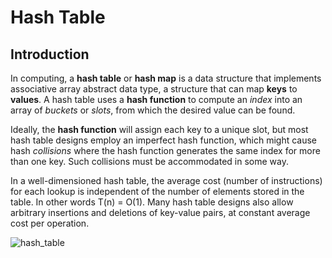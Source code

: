# Hash Table

## Introduction

In computing, a **hash table** or **hash map** is a data structure that implements associative array abstract data type, a structure that can map **keys** to **values**. A hash table uses a **hash function** to compute an *index* into an array of *buckets* or *slots*, from which the desired value can be found.

Ideally, the **hash function** will assign each key to a unique slot, but most hash table designs employ an imperfect hash function, which might cause hash *collisions* where the hash function generates the same index for more than one key. Such collisions must be accommodated in some way.

In a well-dimensioned hash table, the average cost (number of instructions) for each lookup is independent of the number of elements stored in the table. In other words T(n) = O(1). Many hash table designs also allow arbitrary insertions and deletions of key-value pairs, at constant average cost per operation.



![hash_table](D:\10673\Documents\My-Perspective-on-Algorithms\src\io\github\wangyuxiang0829\algorithms\chap11\overview\hash_table.png)